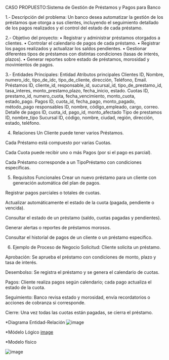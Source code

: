 CASO PROPUESTO:Sistema de Gestión de Préstamos y Pagos para Banco

1.- Descripción del problema:
Un banco desea automatizar la gestión de los préstamos que otorga a sus clientes, incluyendo el seguimiento detallado de los pagos realizados y el control del estado de cada préstamo.

2.- Objetivo del proyecto:
•	Registrar y administrar préstamos otorgados a clientes.
•	Controlar el calendario de pagos de cada préstamo.
•	Registrar los pagos realizados y actualizar los saldos pendientes.
•	Gestionar diferentes tipos de préstamos con distintas condiciones (tasas de interés, plazos).
•	Generar reportes sobre estado de préstamos, morosidad y movimientos de pagos.

3.- Entidades Principales:
Entidad	Atributos principales
Clientes	ID, Nombre, numero_idc, tipo_de_idc, tipo_de_cliente, dirección, Teléfono, Email.
Préstamos	ID, cliente_id, responsable_id, sucursal_id, tipo_de_prestamo_id, tasa_interes, monto_prestamo,plazo, fecha_inicio, estado.
Cuotas	ID, prestamo_id, numero_cuota, fecha_vencimiento, monto_cuota, estado_pago.
Pagos	ID, cuota_id, fecha_pago, monto_pagado, método_pago 
responsables	ID, nombre, código_empleado, cargo, correo.
Detalle de pagos	ID, cuota_id, pago_id, monto_afectado
Tipo de prestamos	ID, nombre_tipo
Sucursal	ID, código, nombre, ciudad, región, dirección, estado, teléfono.



4. Relaciones
Un Cliente puede tener varios Préstamos.

Cada Préstamo está compuesto por varias Cuotas.

Cada Cuota puede recibir uno o más Pagos (por si el pago es parcial).

Cada Préstamo corresponde a un TipoPréstamo con condiciones específicas.

5. Requisitos Funcionales
Crear un nuevo préstamo para un cliente con generación automática del plan de pagos.

Registrar pagos parciales o totales de cuotas.

Actualizar automáticamente el estado de la cuota (pagada, pendiente o vencida).

Consultar el estado de un préstamo (saldo, cuotas pagadas y pendientes).

Generar alertas o reportes de préstamos morosos.

Consultar el historial de pagos de un cliente o un préstamo específico.

6. Ejemplo de Proceso de Negocio
Solicitud: Cliente solicita un préstamo.

Aprobación: Se aprueba el préstamo con condiciones de monto, plazo y tasa de interés.

Desembolso: Se registra el préstamo y se genera el calendario de cuotas.

Pagos: Cliente realiza pagos según calendario; cada pago actualiza el estado de la cuota.

Seguimiento: Banco revisa estado y morosidad, envía recordatorios o acciones de cobranza si corresponde.

Cierre: Una vez todas las cuotas están pagadas, se cierra el préstamo.

*Diagrama Entidad-Relación
![image](https://github.com/user-attachments/assets/0b0726fe-ac09-4aee-b080-0782005b2e04)

*Módelo Lógico
[image](https://github.com/user-attachments/assets/88aded49-4b35-465b-a1b8-146e0629632c)

*Modelo físico

![image](https://github.com/user-attachments/assets/a32b1e46-26b4-4332-94e6-090f18823fc9)



